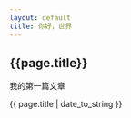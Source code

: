 ```yaml
---
layout: default
title: 你好，世界
---
```


<h2>{{page.title}}</h2>
<p>我的第一篇文章</p>
<p>{{ page.title | date_to_string }}</p>